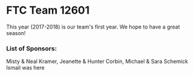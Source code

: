 # FTC Team 12601

This year (2017-2018) is our team's first year. We hope to have a great season!

### List of Sponsors:
Misty & Neal Kramer, Jeanette & Hunter Corbin, Michael & Sara Schemick
Ismail was here


